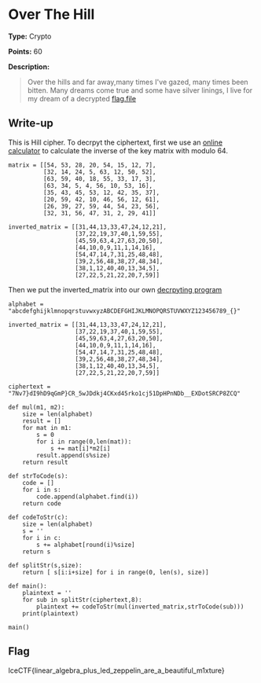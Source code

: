 # Over The Hill

**Type:** Crypto

**Points:** 60

**Description:**

>Over the hills and far away,many times I've gazed, many times been bitten. Many dreams come true and some have silver linings, I live for my dream of a decrypted [flag.file](over-crpyted)

## Write-up

This is Hill cipher.
To decrpyt the ciphertext, first we use an [online calculator](https://planetcalc.com/3324/) to calculate the inverse of the key matrix with modulo 64.
```
matrix = [[54, 53, 28, 20, 54, 15, 12, 7],
          [32, 14, 24, 5, 63, 12, 50, 52],
          [63, 59, 40, 18, 55, 33, 17, 3],
          [63, 34, 5, 4, 56, 10, 53, 16],
          [35, 43, 45, 53, 12, 42, 35, 37],
          [20, 59, 42, 10, 46, 56, 12, 61],
          [26, 39, 27, 59, 44, 54, 23, 56],
          [32, 31, 56, 47, 31, 2, 29, 41]]
          
inverted_matrix = [[31,44,13,33,47,24,12,21],
                   [37,22,19,37,40,1,59,55],
                   [45,59,63,4,27,63,20,50],
                   [44,10,0,9,11,1,14,16],
                   [54,47,14,7,31,25,48,48],
                   [39,2,56,48,38,27,48,34],
                   [38,1,12,40,40,13,34,5],
                   [27,22,5,21,22,20,7,59]]
```

Then we put the inverted_matrix into our own [decrpyting program](hill.py)

```
alphabet = "abcdefghijklmnopqrstuvwxyzABCDEFGHIJKLMNOPQRSTUVWXYZ123456789_{}"

inverted_matrix = [[31,44,13,33,47,24,12,21],
                   [37,22,19,37,40,1,59,55],
                   [45,59,63,4,27,63,20,50],
                   [44,10,0,9,11,1,14,16],
                   [54,47,14,7,31,25,48,48],
                   [39,2,56,48,38,27,48,34],
                   [38,1,12,40,40,13,34,5],
                   [27,22,5,21,22,20,7,59]]

ciphertext = "7Nv7}dI9hD9qGmP}CR_5wJDdkj4CKxd45rko1cj51DpHPnNDb__EXDotSRCP8ZCQ"

def mul(m1, m2):
    size = len(alphabet)
    result = []
    for mat in m1:
        s = 0
        for i in range(0,len(mat)):
            s += mat[i]*m2[i]
        result.append(s%size)
    return result

def strToCode(s):
    code = []
    for i in s:
        code.append(alphabet.find(i))
    return code

def codeToStr(c):
    size = len(alphabet)
    s = ''
    for i in c:
        s += alphabet[round(i)%size]
    return s

def splitStr(s,size):
    return [ s[i:i+size] for i in range(0, len(s), size)]

def main():
    plaintext = ''
    for sub in splitStr(ciphertext,8):
        plaintext += codeToStr(mul(inverted_matrix,strToCode(sub)))
    print(plaintext)

main()
```

## Flag
IceCTF{linear_algebra_plus_led_zeppelin_are_a_beautiful_m1xture}
